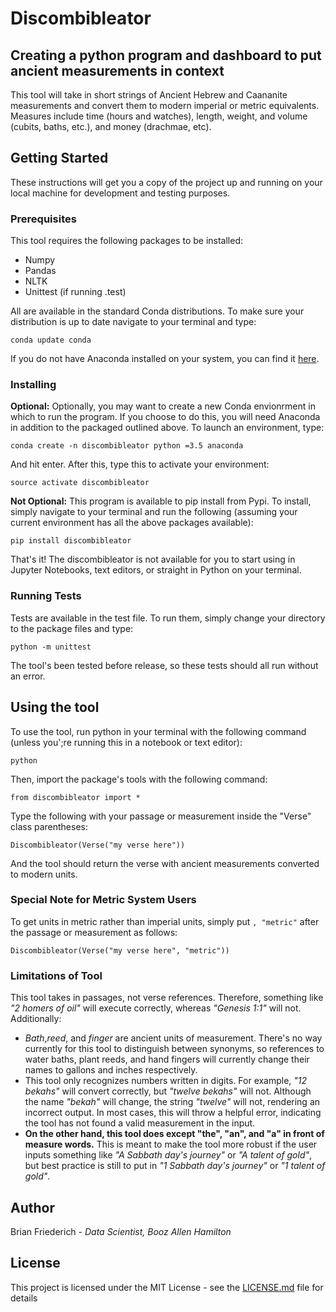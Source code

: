 # Discombibleator
## Creating a python program and dashboard to put ancient measurements in context

This tool will take in short strings of Ancient Hebrew and Caananite measurements and convert them to modern imperial or metric equivalents. Measures include time (hours and watches), length, weight, and volume (cubits, baths, etc.), and money (drachmae, etc).

## Getting Started

These instructions will get you a copy of the project up and running on your local machine for development and testing purposes.

### Prerequisites

This tool requires the following packages to be installed:
* Numpy
* Pandas
* NLTK
* Unittest (if running .test)

All are available in the standard Conda distributions. To make sure your distribution is up to date navigate to your terminal and type:

```
conda update conda
```

If you do not have Anaconda installed on your system, you can find it [here](https://anaconda.org).

### Installing

**Optional:**
Optionally, you may want to create a new Conda envionrment in which to run the program. If you choose to do this, you will need Anaconda in addition to the packaged outlined above. To launch an environment, type:

```
conda create -n discombibleator python =3.5 anaconda
```
And hit enter. After this, type this to activate your environment:

```
source activate discombibleator
```

**Not Optional:**
This program is available to pip install from Pypi. To install, simply navigate to your terminal and run the following (assuming your current environment has all the above packages available):

```
pip install discombibleator
```
That's it! The discombibleator is not available for you to start using in Jupyter Notebooks, text editors, or straight in Python on your terminal.

### Running Tests

Tests are available in the test file. To run them, simply change your directory to the package files and type:

```
python -m unittest
```

The tool's been tested before release, so these tests should all run without an error.

## Using the tool

To use the tool, run python in your terminal with the following command (unless you';re running this in a notebook or text editor):

```
python
```

Then, import the package's tools with the following command:

```
from discombibleator import *
```

Type the following with your passage or measurement inside the "Verse" class parentheses:

```
Discombibleator(Verse("my verse here"))
```

And the tool should return the verse with ancient measurements converted to modern units.

### Special Note for Metric System Users

To get units in metric rather than imperial units, simply put `, "metric"` after the passage or measurement as follows:

```
Discombibleator(Verse("my verse here", "metric"))
```

### Limitations of Tool

This tool takes in passages, not verse references. Therefore, something like *"2 homers of oil"* will execute correctly, whereas *"Genesis 1:1"* will not. Additionally:
* *Bath*,*reed*, and *finger* are ancient units of measurement. There's no way currently for this tool to distinguish between synonyms, so references to water baths, plant reeds, and hand fingers will currently change their names to gallons and inches respectively.
* This tool only recognizes numbers written in digits. For example, *"12 bekahs"* will convert correctly, but
*"twelve bekahs"* will not. Although the name *"bekah"* will change, the string *"twelve"* will not, rendering an incorrect output. In most cases, this will throw a helpful error, indicating the tool has not found a valid measurement in the input.
* **On the other hand, this tool does except "the", "an", and "a" in front of measure words.** This is meant to make the tool more robust if the user inputs something like *"A Sabbath day's journey"* or *"A talent of gold"*, but best practice is still to put in *"1 Sabbath day's journey"* or *"1 talent of gold"*.

## Author

Brian Friederich - *Data Scientist, Booz Allen Hamilton*

## License

This project is licensed under the MIT License - see the [LICENSE.md](LICENSE.md) file for details
